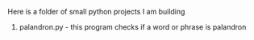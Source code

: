 Here is a folder of small python projects I am building
1) palandron.py - this program checks if a word or phrase is palandron
